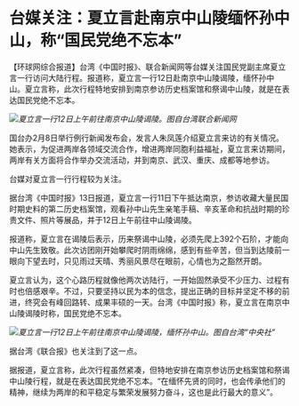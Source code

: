 # 台媒关注：夏立言赴南京中山陵缅怀孙中山，称“国民党绝不忘本”

【环球网综合报道】台湾《中国时报》、联合新闻网等台媒关注国民党副主席夏立言一行访问大陆行程。报道称，夏立言一行12日赴南京中山陵谒陵，缅怀孙中山。夏立言称，此次行程特地安排到南京参访历史档案馆和祭谒中山陵，就是在表达国民党绝不忘本。

![](https://inews.gtimg.com/newsapp_bt/0/15664939723/1000)_夏立言一行12日上午前往南京中山陵谒陵。图自台湾联合新闻网_

国台办2月8日举行例行新闻发布会，发言人朱凤莲介绍夏立言来访的有关情况。她表示，为促进两岸各领域交流合作，增进两岸同胞利益福祉，夏立言来访期间，两岸有关方面将合作举办交流活动，并到南京、武汉、重庆、成都等地参访。

台媒对夏立言一行行程较为关注。

据台湾《中国时报》13日报道，夏立言一行11日下午抵达南京，参访收藏大量民国时期史料的第二历史档案馆，观看孙中山先生亲笔手稿、辛亥革命和抗战时期的珍贵文件、照片等展品，并于12日上午前往中山陵谒陵。

报道称，夏立言在谒陵后表示，历来祭谒中山陵，必须先爬上392个石阶，才能向中山先生致敬。此次访团刚开始攀爬时阴雨绵绵，感到有些辛苦，但当到达陵前一眼向下望去时，只见雨过天晴、秀丽风景尽在眼前，心情也为之豁然开朗。

夏立言认为，这个心路历程就像他两次访陆行，一开始固然承受不少压力、过程有时也倍感艰辛。不过，只要坚持以民为本的信念，提出正确的目标并坚定不移的前进，终究会有峰回路转、成果丰硕的一天。台湾《中国时报》称，夏立言在南京中山陵谒陵时称，国民党绝不忘本。

![](https://inews.gtimg.com/newsapp_bt/0/15664938038/1000)_夏立言一行12日上午前往南京中山陵谒陵，缅怀孙中山。图自台湾“中央社”_

据台湾《联合报》也关注到了这一点。

据报道，夏立言称，此次行程虽然紧凑，但特地安排在南京参访历史档案馆和祭谒中山陵行程，就是在表达国民党绝不忘本。“在缅怀先贤的同时，也会传承他们的精神，继续为两岸的和平稳定与繁荣发展努力奋斗，这也是此行最大的意义”。

